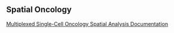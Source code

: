 ## Spatial Oncology
[Multiplexed Single-Cell Oncology Spatial Analysis Documentation](https://spatialoncology.readthedocs.io)
